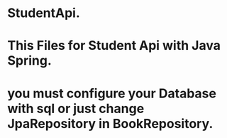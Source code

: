 # StudentApi.
# This Files for Student Api with Java Spring.
# you must configure your Database with sql or just change JpaRepository in BookRepository.

